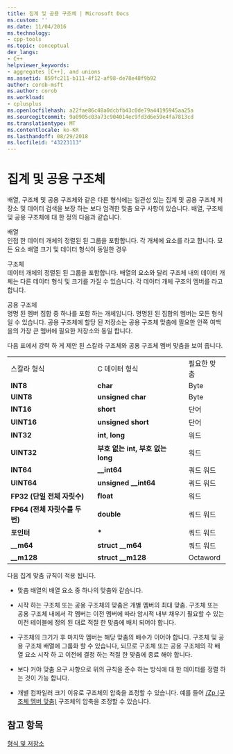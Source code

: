 ```yaml
---
title: 집계 및 공용 구조체 | Microsoft Docs
ms.custom: ''
ms.date: 11/04/2016
ms.technology:
- cpp-tools
ms.topic: conceptual
dev_langs:
- C++
helpviewer_keywords:
- aggregates [C++], and unions
ms.assetid: 859fc211-b111-4f12-af98-de78e48f9b92
author: corob-msft
ms.author: corob
ms.workload:
- cplusplus
ms.openlocfilehash: a22fae86c48a0dcbfb43c0de79a44195945aa25a
ms.sourcegitcommit: 9a0905c03a73c904014ec9fd3d6e59e4fa7813cd
ms.translationtype: MT
ms.contentlocale: ko-KR
ms.lasthandoff: 08/29/2018
ms.locfileid: "43223113"
---
```

# <a name="aggregates-and-unions"></a>집계 및 공용 구조체
배열, 구조체 및 공용 구조체와 같은 다른 형식에는 일관성 있는 집계 및 공용 구조체 저장소 및 데이터 검색을 보장 하는 보다 엄격한 맞춤 요구 사항이 있습니다. 배열, 구조체 및 공용 구조체에 대 한 정의 다음과 같습니다.  
  
 배열  
 인접 한 데이터 개체의 정렬된 된 그룹을 포함합니다. 각 개체에 요소를 라고 합니다. 모든 요소 배열 크기 및 데이터 형식이 동일한 경우  
  
 구조체  
 데이터 개체의 정렬된 된 그룹을 포함합니다. 배열의 요소와 달리 구조체 내의 데이터 개체는 다른 데이터 형식 및 크기를 가질 수 있습니다. 각 데이터 개체 구조의 멤버를 라고 합니다.  
  
 공용 구조체  
 명명 된 멤버 집합 중 하나를 포함 하는 개체입니다. 명명된 된 집합의 멤버는 모든 형식일 수 있습니다. 공용 구조체에 할당 된 저장소는 공용 구조체 맞춤에 필요한 안쪽 여백을의 가장 큰 멤버에 필요한 저장소와 동일 합니다.  
  
 다음 표에서 강력 하 게 제안 된 스칼라 구조체와 공용 구조체 멤버 맞춤을 보여 줍니다.  
  
||||  
|-|-|-|  
|스칼라 형식|C 데이터 형식|필요한 맞춤|  
|**INT8**|**char**|Byte|  
|**UINT8**|**unsigned char**|Byte|  
|**INT16**|**short**|단어|  
|**UINT16**|**unsigned short**|단어|  
|**INT32**|**int**, **long**|워드|  
|**UINT32**|**부호 없는 int, 부호 없는 long**|워드|  
|**INT64**|**__int64**|쿼드 워드|  
|**UINT64**|**unsigned __int64**|쿼드 워드|  
|**FP32 (단일 전체 자릿수)**|**float**|워드|  
|**FP64 (전체 자릿수를 두 번)**|**double**|쿼드 워드|  
|**포인터**|<strong>\*</strong>|쿼드 워드|  
|**__m64**|**struct __m64**|쿼드 워드|  
|**__m128**|**struct __m128**|Octaword|  
  
 다음 집계 맞춤 규칙이 적용 됩니다.  
  
-   맞춤 배열의 배열 요소 중 하나의 맞춤와 같습니다.  
  
-   시작 하는 구조체 또는 공용 구조체의 맞춤은 개별 멤버의 최대 맞춤. 구조체 또는 공용 구조체 내에서 각 멤버는 이전 멤버에 따라 암시적 내부 채우기 필요할 수 있는 이전 테이블에 정의 된 대로 적절 한 맞춤에 배치 되어야 합니다.  
  
-   구조체의 크기가 후 마지막 멤버는 해당 맞춤의 배수가 이어야 합니다. 구조체 및 공용 구조체 배열에 그룹화 할 수 있습니다, 되므로 구조체 또는 공용 구조체의 각 배열 요소 시작 하 고 이전에 결정 하는 적절 한 맞춤에 종료 해야 합니다.  
  
-   보다 커야 맞춤 요구 사항으로 위의 규칙을 준수 하는 방식에 대 한 데이터를 정렬 하는 것이 가능 합니다.  
  
-   개별 컴파일러 크기 이유로 구조체의 압축을 조정할 수 있습니다. 예를 들어 [/Zp (구조체 멤버 맞춤)](../build/reference/zp-struct-member-alignment.md) 구조체의 압축을 조정할 수 있습니다.  
  
## <a name="see-also"></a>참고 항목  
 [형식 및 저장소](../build/types-and-storage.md)
